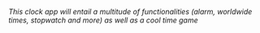 *This clock app will entail a multitude of functionalities (alarm, worldwide times, stopwatch and more) as well as a cool time game*